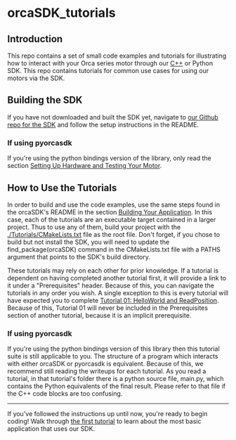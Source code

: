 # orcaSDK_tutorials

## Introduction

This repo contains a set of small code examples and tutorials for illustrating how to interact with your Orca series motor through our [C++](https://github.com/IrisDynamics/orcaSDK/) or Python SDK. This repo contains tutorials for common use cases for using our motors via the SDK. 

## Building the SDK

If you have not downloaded and built the SDK yet, navigate to [our Github repo for the SDK](https://github.com/IrisDynamics/orcaSDK) and follow the setup instructions in the README.

### If using pyorcasdk

If you're using the python bindings version of the library, only read the section [Setting Up Hardware and Testing Your Motor](https://github.com/IrisDynamics/orcaSDK?tab=readme-ov-file#setting-up-hardware-and-testing-your-motor).

## How to Use the Tutorials

In order to build and use the code examples, use the same steps found in the orcaSDK's README in the section [Building Your Application](https://github.com/IrisDynamics/orcaSDK/#compile-and-run-your-application). In this case, each of the tutorials are an executable target contained in a larger project. Thus to use any of them, build your project with the [./Tutorials/CMakeLists.txt](./Tutorials/CMakeLists.txt) file as the root file. Don't forget, if you chose to build but not install the SDK, you will need to update the find_package(orcaSDK) command in the CMakeLists.txt file with a PATHS argument that points to the SDK's build directory.

These tutorials may rely on each other for prior knowledge. If a tutorial is dependent on having completed another tutorial first, it will provide a link to it under a "Prerequisites" header. Because of this, you can navigate the tutorials in any order you wish. A single exception to this is every tutorial will have expected you to complete [Tutorial 01: HelloWorld and ReadPosition](./Tutorials/01_HelloWorld_ReadPosition/01_ReadPosition.md). Because of this, Tutorial 01 will never be included in the Prerequisites section of another tutorial, because it is an implicit prerequisite.

### If using pyorcasdk

If you're using the python bindings version of this library then this tutorial suite is still applicable to you. The structure of a program which interacts with either orcaSDK or pyorcasdk is equivalent. Because of this, we recommend still reading the writeups for each tutorial. As you read a tutorial, in that tutorial's folder there is a python source file, main.py, which contains the Python equivalents of the final result. Please refer to that file if the C++ code blocks are too confusing.

---

If you've followed the instructions up until now, you're ready to begin coding! Walk through [the first tutorial](./Tutorials/01_HelloWorld_ReadPosition/01_HelloWorld_ReadPosition.md) to learn about the most basic application that uses our SDK.